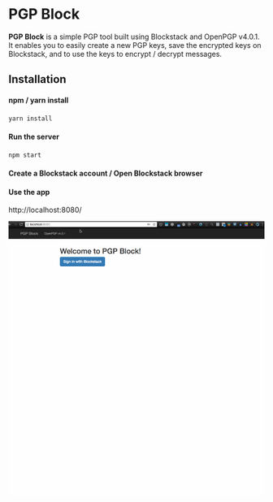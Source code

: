 # PGP Block

**PGP Block** is a simple PGP tool built using Blockstack and OpenPGP v4.0.1. It enables you to easily create a new PGP keys, save the encrypted keys on Blockstack, and to use the keys to encrypt / decrypt messages.

## Installation

#### npm / yarn install
``` bash
yarn install
```

#### Run the server
``` bash
npm start
```

#### Create a Blockstack account / Open Blockstack browser

#### Use the app
http://localhost:8080/

![Walkthrough](pgp_block.gif)
